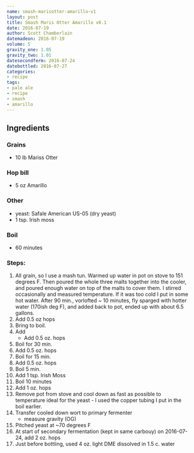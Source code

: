 ```yaml
---
name: smash-marisotter-amarillo-v1
layout: post
title: Smash Maris Otter Amarillo v0.1
date: 2016-07-19
author: Scott Chamberlain
datemadeon: 2016-07-19
volume: 5
gravity_one: 1.05
gravity_two: 1.01
datesecondferm: 2016-07-24
datebottled: 2016-07-27
categories:
- recipe
tags:
- pale ale
- recipe
- smash
- amarillo
---
```


## Ingredients

### Grains

+ 10 lb Mariss Otter

### Hop bill

+ 5 oz Amarillo

### Other

* yeast: Safale American US-05 (dry yeast)
* 1 tsp. Irish moss

### Boil

* 60 minutes

### Steps:

1. All grain, so I use a mash tun. Warmed up water in pot on stove to 151 degrees F. Then poured the whole three malts together into the cooler, and poured enough water on top of the malts to cover them.  I stirred occasionally and measured temperature. If it was too cold I put in some hot water.  After 90 min., vorlofted ~ 10 minutes, fly sparged with hotter water (170ish deg F), and added back to pot, ended up with about 6.5 gallons.
2. Add 0.5 oz hops
3. Bring to boil.
3. Add
	+ Add 0.5 oz. hops
4. Boil for 30 min.
5. Add 0.5 oz. hops
6. Boil for 15 min.
5. Add 0.5 oz. hops
5. Boil 5 min.
8. Add 1 tsp. Irish Moss
9. Boil 10 minutes
10. Add 1 oz. hops
12. Remove pot from stove and cool down as fast as possible to temperature ideal for the yeast - I used the copper tubing I put in the boil earlier.
13. Transfer cooled down wort to primary fermenter
	* measure gravity (OG)
14. Pitched yeast at ~70 degrees F
15. At start of secondary fermentation (kept in same carbouy) on 2016-07-24, add 2 oz. hops
16. Just before bottling, used 4 oz. light DME dissolved in 1.5 c. water
